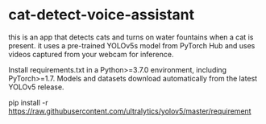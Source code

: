 # cat-detect-voice-assistant

this is an app that detects cats and turns on water fountains when a cat is present.
it uses a pre-trained YOLOv5s model from PyTorch Hub and uses videos captured from your webcam for inference.

Install requirements.txt in a Python>=3.7.0 environment, including PyTorch>=1.7. Models and datasets download automatically from the latest YOLOv5 release.

pip install -r https://raw.githubusercontent.com/ultralytics/yolov5/master/requirement

